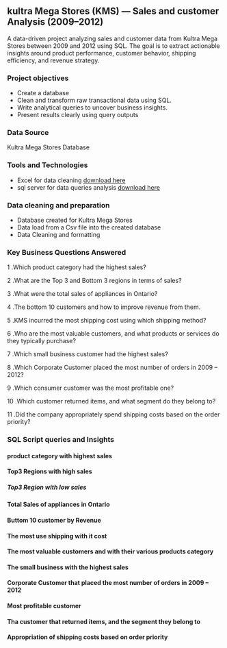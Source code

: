 
## kultra Mega Stores (KMS) — Sales and customer Analysis (2009–2012)

A data-driven project analyzing sales and customer data from Kultra Mega Stores between 2009 and 2012 using SQL. The goal is to extract actionable insights around product performance, customer behavior, shipping efficiency, and revenue strategy.
### Project objectives 
- Create a database
- Clean and transform raw transactional data using SQL.
- Write analytical queries to uncover business insights.
- Present results clearly using query outputs

### Data Source 
Kultra Mega Stores Database 

### Tools and Technologies 

- Excel for data cleaning [download here](https://www.microsoft.com)
- sql server for data queries analysis [download here](https://www.microsoft.com) 

### Data cleaning and preparation 

- Database created for Kultra Mega Stores 
- Data load from a Csv file into the created database 
- Data Cleaning and formatting

### Key Business Questions Answered
1 .Which product category had the highest sales?

2 .What are the Top 3 and Bottom 3 regions in terms of sales?

3 .What were the total sales of appliances in Ontario?

4 .The bottom 10 customers and how to improve revenue from them.

5 .KMS incurred the most shipping cost using which shipping method?

6 .Who are the most valuable customers, and what products or 
services do they typically purchase?

7 .Which small business customer had the highest sales?

8 .Which Corporate Customer placed the most number of orders in 2009 – 2012?

9 .Which consumer customer was the most profitable one?

10 .Which customer returned items, and what segment do they belong to?

11 .Did the company appropriately spend shipping costs based on the order priority?
### SQL Script queries and Insights 

#### product category with highest sales 

#### Top3 Regions with high sales

##### Top3 Region with low sales

#### Total Sales of appliances in Ontario

#### Buttom 10 customer by Revenue 

#### The most use shipping with it cost

#### The most valuable customers and with their various products category 

#### The small business with the highest sales

#### Corporate Customer that placed the most number of orders in 2009 – 2012

#### Most profitable customer 

#### Tha customer that returned items, and the segment they belong to

#### Appropriation of shipping costs based on order priority 


